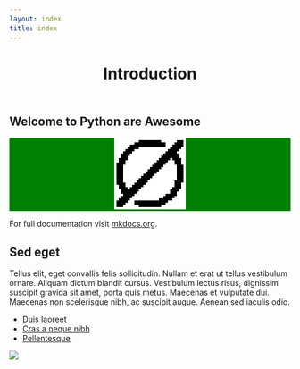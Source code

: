 ```yaml
---
layout: index
title: index
---
```


<header>
<h1>Introduction</h1>
</header>

## Welcome to Python are Awesome

<div style="background-color:green; text-align: center;">
    <img src="assets/logo.png">
</div>

For full documentation visit [mkdocs.org](https://www.mkdocs.org).


## Sed eget 

Tellus elit, eget convallis felis sollicitudin. Nullam et erat ut tellus vestibulum ornare. Aliquam dictum blandit cursus. Vestibulum lectus risus, dignissim suscipit gravida sit amet, porta quis metus. Maecenas et vulputate dui. Maecenas non scelerisque nibh, ac suscipit augue. Aenean sed iaculis odio.

- [Duis laoreet](page-1.html)
- [Cras a neque nibh](page-1.html)
- [Pellentesque](page-1.html)

<img src="http://placehold.it/800x300">
